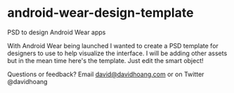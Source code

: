 android-wear-design-template
============================

PSD to design Android Wear apps

With Android Wear being launched I wanted to create a PSD template for designers to use to help visualize the interface. I will be adding other assets but in the mean time here's the template. Just edit the smart object!

Questions or feedback? Email david@davidhoang.com or on Twitter @davidhoang

